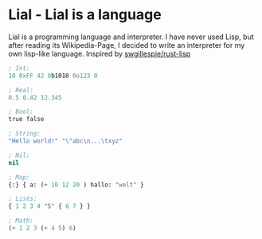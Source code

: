 # Lial - Lial is a language

Lial is a programming language and interpreter. I have never used Lisp, but after reading its Wikipedia-Page, I decided to write an interpreter for my own lisp-like language. Inspired by [swgillespie/rust-lisp](https://github.com/swgillespie/rust-lisp)

```lisp
; Int:
10 0xFF 42 0b1010 0o123 0

; Real:
0.5 0.42 12.345

; Bool:
true false

; String:
"Hello world!" "\"abc\n...\txyz"

; Nil:
nil

; Map:
{:} { a: (+ 10 12 20 ) hallo: "welt" }

; Lists:
{ 1 2 3 4 "5" { 6 7 } }

; Math:
(+ 1 2 3 (+ 4 5) 6)

```
